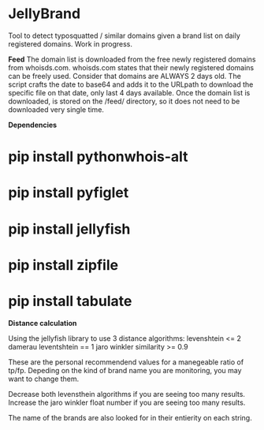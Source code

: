 # JellyBrand
Tool to detect typosquatted / similar domains given a brand list on daily registered domains.
Work in progress.

**Feed**
The domain list is downloaded from the free newly registered domains from whoisds.com.
whoisds.com states that their newly registered domains can be freely used.
Consider that domains are ALWAYS 2 days old.
The script crafts the date to base64 and adds it to the URLpath to download the specific file on that date, only last 4 days available.
Once the domain list is downloaded, is stored on the /feed/ directory, so it does not need to be downloaded very single time.


**Dependencies**

# pip install pythonwhois-alt 
# pip install pyfiglet
# pip install jellyfish
# pip install zipfile
# pip install tabulate


**Distance calculation**

Using the jellyfish library to use 3 distance algorithms:
levenshtein <= 2
damerau leventshtein == 1
jaro winkler similarity >= 0.9

These are the personal recommendend values for a manegeable ratio of tp/fp. Depeding on the kind of brand name you are monitoring, you may want to change them.

Decrease both levensthein algorithms if you are seeing too many results.
Increase the jaro winkler float number if you are seeing too many results.

The name of the brands are also looked for in their entierity on each string.

